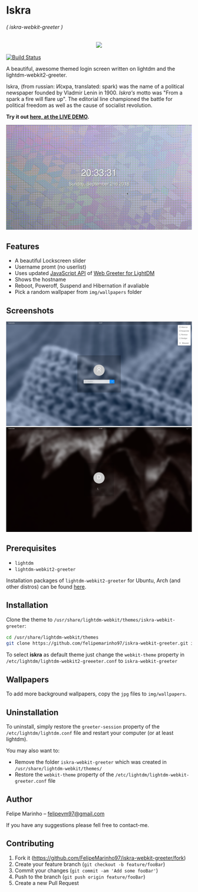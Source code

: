 # Iskra
###### ( iskra-webkit-greeter ) 

<p align="center">
  <img src="https://cdn.iconscout.com/icon/free/png-128/fire-flame-tool-light-spark-33937.png">
</p>

[![Build Status](https://travis-ci.org/felipemarinho97/iskra-webkit-greeter.svg?branch=master)](https://travis-ci.org/felipemarinho97/iskra-webkit-greeter)

A beautiful, awesome themed login screen written on lightdm and the lightdm-webkit2-greeter.

Iskra, (from russian: И́скра, translated: spark) was the name of a political newspaper founded by Vladmir Lenin in 1900. _Iskra's_ motto was "From a spark a fire will flare up". The editorial line championed the battle for political freedom as well as the cause of socialist revolution.

**Try it out [here, at the LIVE DEMO](https://felipemarinho97.github.io/iskra-webkit-greeter/demo).**

![](iskra.gif)

## Features

- A beautiful Lockscreen slider
- Username promt (no userlist)
- Uses updated [JavaScript API](https://doclets.io/Antergos/web-greeter/stable) of [Web Greeter for LightDM](https://github.com/Antergos/web-greeter)
- Shows the hostname
- Reboot, Poweroff, Suspend and Hibernation if avaliable
- Pick a random wallpaper from `img/wallpapers` folder

## Screenshots

<img src="Screenshot1.png" alt="screenshot1" />
<img src="Screenshot2.png" alt="screenshot2" />

## Prerequisites

- `lightdm`
- `lightdm-webkit2-greeter`

Installation packages of `lightdm-webkit2-greeter` for Ubuntu, Arch (and other distros) can be found [here](https://github.com/Antergos/web-greeter).

## Installation

Clone the theme to `/usr/share/lightdm-webkit/themes/iskra-webkit-greeter`:

```sh
cd /usr/share/lightdm-webkit/themes
git clone https://github.com/felipemarinho97/iskra-webkit-greeter.git iskra-webkit-greeter
```

To select **iskra** as default theme just change the `webkit-theme` property in `/etc/lightdm/lightdm-webkit2-greeeter.conf` to `iskra-webkit-greeter`

## Wallpapers

To add more background wallpapers, copy the `jpg` files to `img/wallpapers`.

## Uninstallation

To uninstall, simply restore the `greeter-session` property of the `/etc/lightdm/lightdm.conf` file and restart your computer (or at least lightdm).

You may also want to:

- Remove the folder `iskra-webkit-greeter` which was created in `/usr/share/lightdm-webkit/themes/`
- Restore the `webkit-theme` property of the `/etc/lightdm/lightdm-webkit-greeter.conf` file

## Author

Felipe Marinho – [felipevm97@gmail.com]()

If you have any suggestions please fell free to contact-me.

## Contributing

1. Fork it (<https://github.com/FelipeMarinho97/iskra-webkit-greeter/fork>)
2. Create your feature branch (`git checkout -b feature/fooBar`)
3. Commit your changes (`git commit -am 'Add some fooBar'`)
4. Push to the branch (`git push origin feature/fooBar`)
5. Create a new Pull Request
